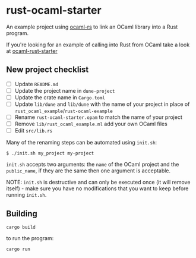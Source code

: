 # rust-ocaml-starter

An example project using [ocaml-rs](https://github.com/zshipko/ocaml-rs) to link an OCaml library into a Rust program.

If you're looking for an example of calling into Rust from OCaml take a look at [ocaml-rust-starter](https://github.com/zshipko/ocaml-rust-starter)

## New project checklist

- [ ] Update `README.md`
- [ ] Update the project name in `dune-project`
- [ ] Update the crate name in `Cargo.toml`
- [ ] Update `lib/dune` and `lib/dune` with the name of your project in place of `rust_ocaml_example`/`rust-ocaml-example`
- [ ] Rename `rust-ocaml-starter.opam` to match the name of your project
- [ ] Remove `lib/rust_ocaml_example.ml` add your own OCaml files
- [ ] Edit `src/lib.rs`

Many of the renaming steps can be automated using `init.sh`:

```shell
$ ./init.sh my_project my-project
```

`init.sh` accepts two arguments: the `name` of the OCaml project and the `public_name`, if they are the same then one argument is acceptable.

NOTE: `init.sh` is destructive and can only be executed once (it will remove itself) - make sure you have no modifications that you want to keep before running `init.sh`.

## Building

    cargo build

to run the program:

    cargo run

